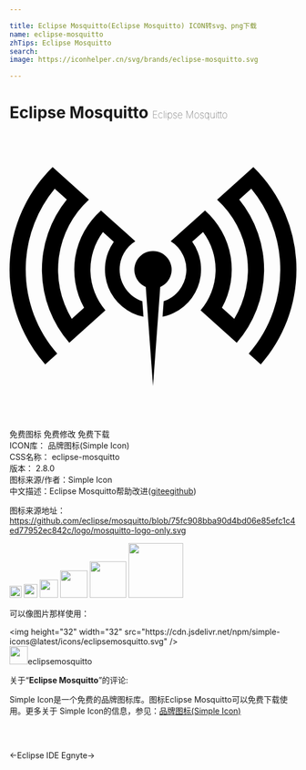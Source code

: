 ```yaml
---

title: Eclipse Mosquitto(Eclipse Mosquitto) ICON转svg、png下载
name: eclipse-mosquitto
zhTips: Eclipse Mosquitto
search: 
image: https://iconhelper.cn/svg/brands/eclipse-mosquitto.svg

---
```


# Eclipse Mosquitto  <small style="font-size: 60%;font-weight: 100">Eclipse Mosquitto</small>

<div id="svg" class="svg-wrap">
<svg role="img" viewBox="0 0 24 24" xmlns="http://www.w3.org/2000/svg"><title>Eclipse Mosquitto icon</title><path d="M1.353 11.424c0 2.637.964 5.105 2.636 7.013l-1.007.903A11.968 11.968 0 010 11.424C0 8.065 1.38 5.029 3.604 2.85l.05.045L6.637 5.57a7.942 7.942 0 00-1.433 9.963l1.03-.923a6.59 6.59 0 011.416-8.132l1.02.915.909.814.941.844a2.778 2.778 0 00-1.311 2.367c0 1.23.795 2.273 1.899 2.646l.095 1.297a4.024 4.024 0 01-2.483-6.27l-.9-.809-.004-.003a5.233 5.233 0 00.205 6.546l-3.023 2.71a9.291 9.291 0 01-.21-11.97L3.777 4.66a10.599 10.599 0 00-2.407 6.14l-.006.008.005.004c-.011.203-.017.406-.017.612zm11.54 2.639a2.793 2.793 0 00.588-5.013l.941-.844.908-.814 1.021-.915a6.59 6.59 0 011.417 8.132l1.029.923a7.942 7.942 0 00-1.433-9.963l2.981-2.673.05-.045A11.964 11.964 0 0124 11.424c0 2.98-1.095 5.769-2.982 7.916l-1.007-.903a10.61 10.61 0 002.619-7.625l.005-.004-.006-.007a10.598 10.598 0 00-2.407-6.141l-1.008.904a9.291 9.291 0 01-.211 11.97l-3.023-2.71a5.233 5.233 0 00.205-6.546l-.004.003-.9.808a4.024 4.024 0 01-2.482 6.27zM12 21.149l.335-4.571.271-3.712a1.56 1.56 0 10-1.212 0l.271 3.712Z"/></svg>
</div>
<detail full-name='eclipse-mosquitto'></detail>

<div class="detail-page">
<p>
<span><span class="badge-success badge">免费图标</span> <span class="badge-success badge">免费修改</span>  <span class="badge-success badge">免费下载</span> </span>
<br/>
<span>
ICON库：
<span class="badge-secondary badge">品牌图标(Simple Icon)</span> 
</span>
<br/>
<span>
CSS名称：
<span class="badge-secondary badge">eclipse-mosquitto</span> 
</span>

<br/>
<span>
版本：
<span class="badge-secondary badge">2.8.0</span> 
</span>
<br/>
<span>图标来源/作者：<span class="badge-light badge">Simple Icon</span></span> 
<br/>
<span class="zh-detail">中文描述：<span class="badge-primary badge">Eclipse Mosquitto</span><span class="help-link"><span>帮助改进</span>(<a href="https://gitee.com/liuwave/icon-helper/edit/master/json/brands/eclipse-mosquitto.json" target="_blank" rel="noopener noreferrer">gitee</a><a href="https://github.com/liuwave/icon-helper/edit/master/json/brands/eclipse-mosquitto.json" target="_blank" rel="noopener noreferrer">github</a></span>)</span><br/>
</p>
</div><div class="description description alert alert-light"><p>图标来源地址：<a href="https://github.com/eclipse/mosquitto/blob/75fc908bba90d4bd06e85efc1c4ed77952ec842c/logo/mosquitto-logo-only.svg" target="_blank" rel="noopener noreferrer">https://github.com/eclipse/mosquitto/blob/75fc908bba90d4bd06e85efc1c4ed77952ec842c/logo/mosquitto-logo-only.svg</a></p></div>
<div class="alert alert-dark">
<img height="21" width="21" src="https://cdn.jsdelivr.net/npm/simple-icons@latest/icons/eclipsemosquitto.svg" />
<img height="24" width="24" src="https://cdn.jsdelivr.net/npm/simple-icons@latest/icons/eclipsemosquitto.svg" />
<img height="32" width="32" src="https://cdn.jsdelivr.net/npm/simple-icons@latest/icons/eclipsemosquitto.svg" />
<img height="48" width="48" src="https://cdn.jsdelivr.net/npm/simple-icons@latest/icons/eclipsemosquitto.svg" />
<img height="64" width="64" src="https://cdn.jsdelivr.net/npm/simple-icons@latest/icons/eclipsemosquitto.svg" />
<img height="96" width="96" src="https://cdn.jsdelivr.net/npm/simple-icons@latest/icons/eclipsemosquitto.svg" />

</div>
<div>
  <p>可以像图片那样使用：    
  </p>
  <div class="alert alert-primary" style="font-size: 14px">
    &lt;img height="32" width="32" src="https://cdn.jsdelivr.net/npm/simple-icons@latest/icons/eclipsemosquitto.svg" /&gt;
    <copy-btn content='<img height="32" width="32" src="https://cdn.jsdelivr.net/npm/simple-icons@latest/icons/eclipsemosquitto.svg" />'></copy-btn>
  </div>
  <div class="alert alert-secondary">
    <img height="32" width="32" src="https://cdn.jsdelivr.net/npm/simple-icons@latest/icons/eclipsemosquitto.svg" />eclipsemosquitto
    <copy-btn content="eclipsemosquitto" btn-title="复制图标名称"></copy-btn>
  </div>
</div>
<div class="icon-detail__container">
<p>关于“<b>Eclipse Mosquitto</b>”的评论:</p>
</div>
<Vssue title="关于“Eclipse Mosquitto”的评论" />
<div><p>Simple Icon是一个免费的品牌图标库。图标Eclipse Mosquitto可以免费下载使用。更多关于  Simple Icon的信息，参见：<a target="_blank" href="https://iconhelper.cn/brands.html">品牌图标(Simple Icon)</a>
</p></div>


<div style="padding:2rem 0 " class="page-nav"><p class="inner"><span class="prev">←<router-link to="/icon/eclipse-ide.html">Eclipse IDE</router-link></span> <span class="next"><router-link to="/icon/egnyte.html">Egnyte</router-link>→</span></p></div>
